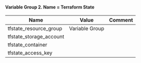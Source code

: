 #### Variable Group 2. Name = Terraform State

| Name                        | Value           | Comment         |
| --------------------------- |:--------------:| -------------  |
| tfstate_resource_group | Variable Group |  |
| tfstate_storage_account |
| tfstate_container |
| tfstate_access_key |